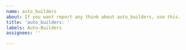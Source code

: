 ```yaml
---
name: auto_builders
about: If you want report any think about auto_builders, use this.
title: 'auto_builders: '
labels: Auto-Builders
assignees: ''

---
```




